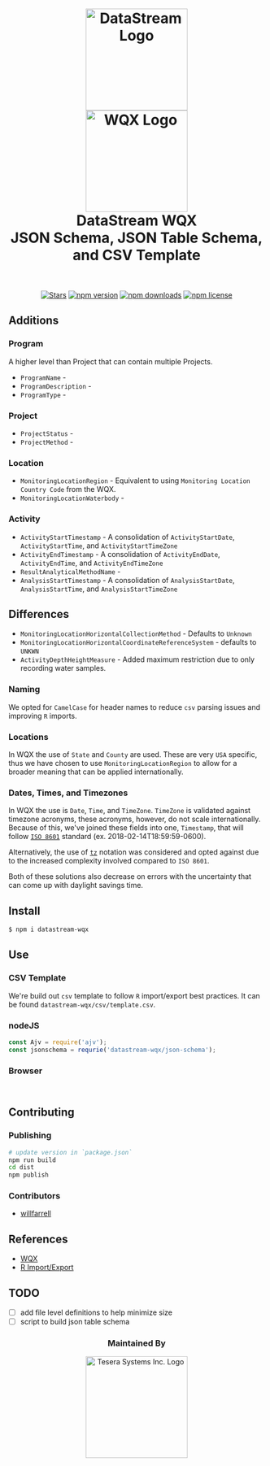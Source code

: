 <h1 align="center">
  <img src="https://raw.githubusercontent.com/gordonfn/datastream-wqx/master/docs/images/datastream.png" alt="DataStream Logo" width="200">
  <br/>
  <img src="https://raw.githubusercontent.com/gordonfn/datastream-wqx/master/docs/images/water-quality-exchange.gif" alt="WQX Logo" width="200">
  <br/>
  DataStream WQX<br />JSON Schema, JSON Table Schema, and CSV Template
  <br/>
  <br/>
</h1>

<p align="center">
  <a href="https://github.com/gordonfn/datastream-wqx"><img src="https://img.shields.io/github/stars/gordonfn/datastream-wqx.svg?style=social&label=Stars" alt="Stars" /></a>
  <a href="https://www.npmjs.com/package/datastream-wqx"><img src="https://img.shields.io/npm/v/datastream-wqx.svg" alt="npm version"></a>
  <a href="https://www.npmjs.com/package/datastream-wqx"><img src="https://img.shields.io/npm/dm/datastream-wqx.svg" alt="npm downloads"></a>
  <a href="https://www.npmjs.com/package/datastream-wqx"><img src="https://img.shields.io/npm/l/datastream-wqx.svg" alt="npm license" /></a>
</p>

## Additions
### Program
A higher level than Project that can contain multiple Projects.

- `ProgramName` - 
- `ProgramDescription` - 
- `ProgramType` - 

### Project
- `ProjectStatus` - 
- `ProjectMethod` - 

### Location
- `MonitoringLocationRegion` - Equivalent to using `Monitoring Location Country Code` from the WQX.
- `MonitoringLocationWaterbody` - 

### Activity
- `ActivityStartTimestamp` - A consolidation of `ActivityStartDate`, `ActivityStartTime`, and `ActivityStartTimeZone`
- `ActivityEndTimestamp` - A consolidation of `ActivityEndDate`, `ActivityEndTime`, and `ActivityEndTimeZone`
- `ResultAnalyticalMethodName` - 
- `AnalysisStartTimestamp` - A consolidation of `AnalysisStartDate`, `AnalysisStartTime`, and `AnalysisStartTimeZone`

## Differences
- `MonitoringLocationHorizontalCollectionMethod` - Defaults to `Unknown`
- `MonitoringLocationHorizontalCoordinateReferenceSystem` - defaults to `UNKWN`
- `ActivityDepthHeightMeasure` - Added maximum restriction due to only recording water samples.

### Naming
We opted for `CamelCase` for header names to reduce `csv` parsing issues and improving `R` imports.

### Locations
In WQX the use of `State` and `County` are used. These are very `USA` specific, thus we have chosen to use `MonitoringLocationRegion` to allow for a broader meaning that can be applied internationally.

### Dates, Times, and Timezones
In WQX the use is `Date`, `Time`, and `TimeZone`. `TimeZone` is validated against timezone acronyms, these acronyms, however, do not scale internationally. Because of this, we've joined these fields into one, `Timestamp`, that will follow [`ISO 8601`](https://en.wikipedia.org/wiki/ISO_8601) standard (ex. 2018-02-14T18:59:59-0600).

Alternatively, the use of [`tz`](https://en.wikipedia.org/wiki/List_of_tz_database_time_zones) notation was considered and opted against due to the increased complexity involved compared to `ISO 8601`.

Both of these solutions also decrease on errors with the uncertainty that can come up with daylight savings time.

## Install
```bash
$ npm i datastream-wqx
```

## Use
### CSV Template
We're build out `csv` template to follow `R` import/export best practices. It can be found `datastream-wqx/csv/template.csv`.

### nodeJS
```javascript
const Ajv = require('ajv');
const jsonschema = requrie('datastream-wqx/json-schema');
```

### Browser
```html

```

```javascript

```

## Contributing

### Publishing
```bash
# update version in `package.json`
npm run build
cd dist
npm publish
```

### Contributors
- [willfarrell](https://github.com/willfarrell)

## References
- [WQX](https://github.com/gordonfn/wqx)
- [R Import/Export](https://cran.r-project.org/doc/manuals/r-release/R-data.html)

## TODO
- [ ] add file level definitions to help minimize size
- [ ] script to build json table schema

<div align="center">
  <h3>Maintained By</h3>
  <a href="https://tesera.com"><img src="https://raw.githubusercontent.com/gordonfn/datastream-wqx/master/docs/images/tesera.png" alt="Tesera Systems Inc. Logo" width="200"></a>
</div>
